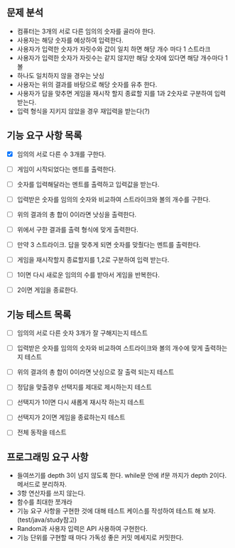 ## 문제 분석

- 컴퓨터는 3개의 서로 다른 임의의 숫자를 골라야 한다.
- 사용자는 해당 숫자를 예상하여 입력한다.
- 사용자가 입력한 숫자가 자릿수와 값이 일치 하면 해당 개수 마다 1 스트라크
- 사용자가 입력한 숫자가 자릿수는 같지 않지만 해당 숫자에 있다면 해당 개수마다 1볼
- 하나도 일치하지 않을 경우는 낫싱
- 사용자는 위의 결과를 바탕으로 해당 숫자를 유추 한다.
- 사용자가 답을 맞추면 게임을 재시작 할지 종료할 지를 1과 2숫자로 구분하여 입력 받는다.
- 입력 형식을 지키지 않았을 경우 재입력을 받는다(?)




## 기능 요구 사항 목록


+ [x] 임의의 서로 다른 수 3개를 구한다.
+ [ ] 게임이 시작되었다는 멘트를 출력한다.
+ [ ] 숫자를 입력해달라는 멘트를 출력하고 입력값을 받는다.
+ [ ] 입력받은 숫자를 임의의 숫자와 비교하여 스트라이크와 볼의 개수를 구한다.
+ [ ] 위의 결과의 총 합이 0이라면 낫싱을 출력한다.
+ [ ] 위에서 구한 결과를 출력 형식에 맞게 출력한다.
+ [ ] 만약 3 스트라이크. 답을 맞추게 되면 숫자를 맞췄다는 멘트를 출력한다.
+ [ ] 게임을 재시작할지 종료할지를 1,2로 구분하여 입력 받는다.
+ [ ] 1이면 다시 새로운 임의의 수를 받아서 게임을 반복한다.
+ [ ] 2이면 게임을 종료한다.


## 기능 테스트 목록


+ [ ] 임의의 서로 다른 숫자 3개가 잘 구해지는지 테스트
+ [ ] 입력받은 숫자를 임의의 숫자와 비교하여 스트라이크와 볼의 개수에 맞게 출력하는지 테스트
+ [ ] 위의 결과의 총 합이 0이라면 낫싱으로 잘 출력 되는지 테스트
+ [ ] 정답을 맞출경우 선택지를 제대로 제시하는지 테스트
+ [ ] 선택지가 1이면 다시 새롭게 재시작 하는지 테스트
+ [ ] 선택지가 2이면 게임을 종료하는지 테스트
+ [ ] 전체 동작을 테스트





## 프로그래밍 요구 사항

- 들여쓰기를 depth 3이 넘지 않도록 한다. while문 안에 if문 까지가 depth 2이다. 메서드로 분리하자.
- 3항 연산자를 쓰지 않는다.
- 함수를 최대한 쪼개라
- 기능 요구 사항을 구현한 것에 대해 테스트 케이스를 작성하여 테스트 해 보자. (test/java/study참고)
- Random과 사용자 입력은 API 사용하여 구현한다.
- 기능 단위를 구현할 때 마다 가독성 좋은 커밋 메세지로 커밋한다.